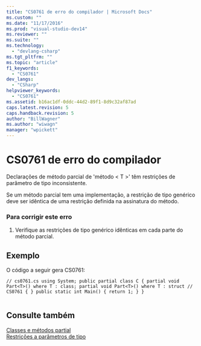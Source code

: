 ```yaml
---
title: "CS0761 de erro do compilador | Microsoft Docs"
ms.custom: ""
ms.date: "11/17/2016"
ms.prod: "visual-studio-dev14"
ms.reviewer: ""
ms.suite: ""
ms.technology: 
  - "devlang-csharp"
ms.tgt_pltfrm: ""
ms.topic: "article"
f1_keywords: 
  - "CS0761"
dev_langs: 
  - "CSharp"
helpviewer_keywords: 
  - "CS0761"
ms.assetid: b16ac1df-0ddc-44d2-89f1-8d9c32af87ad
caps.latest.revision: 5
caps.handback.revision: 5
author: "BillWagner"
ms.author: "wiwagn"
manager: "wpickett"
---
```

# CS0761 de erro do compilador
Declarações de método parcial de 'método \< T \>' têm restrições de parâmetro de tipo inconsistente.  
  
 Se um método parcial tem uma implementação, a restrição de tipo genérico deve ser idêntica de uma restrição definida na assinatura do método.  
  
### Para corrigir este erro  
  
1.  Verifique as restrições de tipo genérico idênticas em cada parte do método parcial.  
  
## Exemplo  
 O código a seguir gera CS0761:  
  
```  
// cs0761.cs using System; public partial class C { partial void Part<T>() where T : class; partial void Part<T>() where T : struct // CS0761 { } public static int Main() { return 1; } }  
  
```  
  
## Consulte também  
 [Classes e métodos partial](../../csharp/programming-guide/classes-and-structs/partial-classes-and-methods.md)   
 [Restrições a parâmetros de tipo](../../csharp/programming-guide/generics/constraints-on-type-parameters.md)